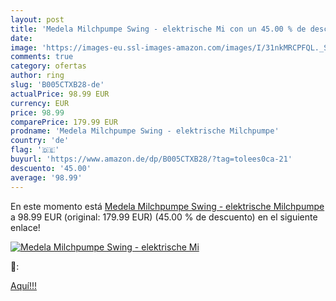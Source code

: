 ```yaml
---
layout: post
title: 'Medela Milchpumpe Swing - elektrische Mi con un 45.00 % de descuento'
date: 
image: 'https://images-eu.ssl-images-amazon.com/images/I/31nkMRCPFQL._SL200_.jpg'
comments: true
category: ofertas
author: ring
slug: 'B005CTXB28-de'
actualPrice: 98.99 EUR
currency: EUR
price: 98.99
comparePrice: 179.99 EUR
prodname: 'Medela Milchpumpe Swing - elektrische Milchpumpe'
country: 'de'
flag: '🇩🇪'
buyurl: 'https://www.amazon.de/dp/B005CTXB28/?tag=tolees0ca-21'
descuento: '45.00'
average: '98.99'
---
```


En este momento está [Medela Milchpumpe Swing - elektrische Milchpumpe](https://www.amazon.de/dp/B005CTXB28/?tag=tolees0ca-21) a 98.99 EUR (original: 179.99 EUR) (45.00 %  de descuento) en el siguiente enlace!

[![Medela Milchpumpe Swing - elektrische Mi](https://images-eu.ssl-images-amazon.com/images/I/31nkMRCPFQL._SL200_.jpg)](https://www.amazon.de/dp/B005CTXB28/?tag=tolees0ca-21)

🔎:


[Aquí!!!](https://www.amazon.de/dp/B005CTXB28/?tag=tolees0ca-21)
